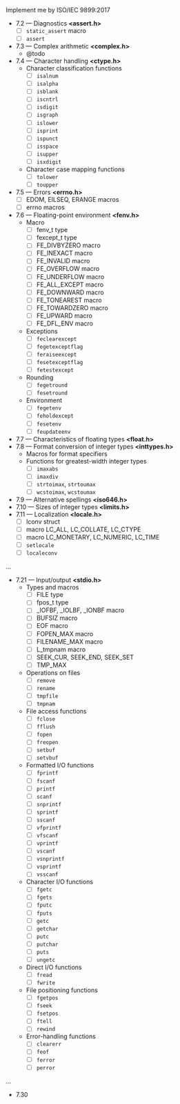 Implement me by ISO/IEC 9899:2017

 - 7.2 — Diagnostics **<assert.h>**
   - [ ] `static_assert` macro
   - [ ] `assert`
 - 7.3 — Complex arithmetic **<complex.h>**
   - @todo
 - 7.4 — Character handling **<ctype.h>**
   - Character classification functions
     - [ ] `isalnum`
     - [ ] `isalpha`
     - [ ] `isblank`
     - [ ] `iscntrl`
     - [ ] `isdigit`
     - [ ] `isgraph`
     - [ ] `islower`
     - [ ] `isprint`
     - [ ] `ispunct`
     - [ ] `isspace`
     - [ ] `isupper`
     - [ ] `isxdigit`
   - Character case mapping functions
     - [ ] `tolower`
     - [ ] `toupper`
 - 7.5 — Errors **<errno.h>**
   - [ ] EDOM, EILSEQ, ERANGE macros
   - [ ] errno macros
 - 7.6 — Floating-point environment **<fenv.h>**
   - Macro
     - [ ] fenv_t type
     - [ ] fexcept_t type
     - [ ] FE_DIVBYZERO macro
     - [ ] FE_INEXACT macro
     - [ ] FE_INVALID macro
     - [ ] FE_OVERFLOW macro
     - [ ] FE_UNDERFLOW macro
     - [ ] FE_ALL_EXCEPT macro
     - [ ] FE_DOWNWARD macro
     - [ ] FE_TONEAREST macro
     - [ ] FE_TOWARDZERO macro
     - [ ] FE_UPWARD macro
     - [ ] FE_DFL_ENV macro
   - Exceptions
     - [ ] `feclearexcept`
     - [ ] `fegetexceptflag`
     - [ ] `feraiseexcept`
     - [ ] `fesetexceptflag`
     - [ ] `fetestexcept`
   - Rounding
     - [ ] `fegetround`
     - [ ] `fesetround`
   - Environment
     - [ ] `fegetenv`
     - [ ] `feholdexcept`
     - [ ] `fesetenv`
     - [ ] `feupdateenv`
 - 7.7 — Characteristics of floating types **<float.h>**
 - 7.8 — Format conversion of integer types **<inttypes.h>**
   - Macros for format specifiers
   - Functions for greatest-width integer types
     - [ ] `imaxabs`
     - [ ] `imaxdiv`
     - [ ] `strtoimax`, `strtoumax`
     - [ ] `wcstoimax`, `wcstoumax`
 - 7.9 — Alternative spellings **<iso646.h>**
 - 7.10 — Sizes of integer types **<limits.h>**
 - 7.11 — Localization **<locale.h>**
   - [ ] lconv struct
   - [ ] macro LC_ALL, LC_COLLATE, LC_CTYPE
   - [ ] macro LC_MONETARY, LC_NUMERIC, LC_TIME
   - [ ] `setlocale`
   - [ ] `localeconv`

 ...
 
 - 7.21 — Input/output **<stdio.h>**
   - Types and macros
     - [ ] FILE type
     - [ ] fpos_t type
     - [ ] _IOFBF, _IOLBF, _IONBF macro
     - [ ] BUFSIZ macro
     - [ ] EOF macro
     - [ ] FOPEN_MAX macro
     - [ ] FILENAME_MAX macro
     - [ ] L_tmpnam macro
     - [ ] SEEK_CUR, SEEK_END, SEEK_SET
     - [ ] TMP_MAX
   - Operations on files
     - [ ] `remove`
     - [ ] `rename`
     - [ ] `tmpfile`
     - [ ] `tmpnam`
   - File access functions
     - [ ] `fclose`
     - [ ] `fflush`
     - [ ] `fopen`
     - [ ] `freopen`
     - [ ] `setbuf`
     - [ ] `setvbuf`
   - Formatted I/O functions
     - [ ] `fprintf`
     - [ ] `fscanf`
     - [ ] `printf`
     - [ ] `scanf`
     - [ ] `snprintf`
     - [ ] `sprintf`
     - [ ] `sscanf`
     - [ ] `vfprintf`
     - [ ] `vfscanf`
     - [ ] `vprintf`
     - [ ] `vscanf`
     - [ ] `vsnprintf`
     - [ ] `vsprintf`
     - [ ] `vsscanf`
   - Character I/O functions
     - [ ] `fgetc`
     - [ ] `fgets`
     - [ ] `fputc`
     - [ ] `fputs`
     - [ ] `getc`
     - [ ] `getchar`
     - [ ] `putc`
     - [ ] `putchar`
     - [ ] `puts`
     - [ ] `ungetc`
   - Direct I/O functions
     - [ ] `fread`
     - [ ] `fwrite`
   - File positioning functions
     - [ ] `fgetpos`
     - [ ] `fseek`
     - [ ] `fsetpos`
     - [ ] `ftell`
     - [ ] `rewind`
   - Error-handling functions
     - [ ] `clearerr`
     - [ ] `feof`
     - [ ] `ferror`
     - [ ] `perror`
 
 ...

 - 7.30

